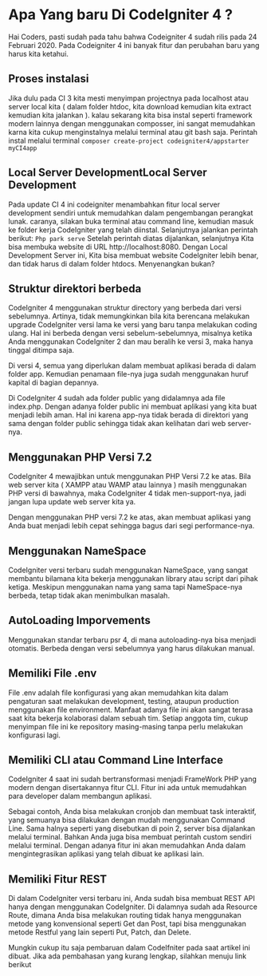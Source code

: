# Apa Yang baru Di CodeIgniter 4 ?
Hai Coders, pasti sudah pada tahu bahwa Codeigniter 4  sudah rilis pada 24 Februari 2020. Pada Codeigniter 4 ini banyak fitur dan perubahan baru yang harus kita ketahui.
## Proses instalasi
Jika dulu pada CI 3 kita mesti menyimpan projectnya pada localhost atau server local kita ( dalam folder htdoc, kita download kemudian kita extract kemudian kita jalankan ).  kalau sekarang kita bisa instal seperti framework modern lainnya dengan menggunakan composser, ini sangat memudahkan karna kita cukup menginstalnya melalui terminal atau git bash saja.
Perintah instal melalui terminal
```composer create-project codeigniter4/appstarter myCI4app```
## Local Server DevelopmentLocal Server Development
Pada update CI 4 ini codeigniter menambahkan fitur local server development sendiri untuk memudahkan dalam pengembangan perangkat lunak. caranya, silakan buka terminal atau command line, kemudian masuk ke folder kerja CodeIgniter yang telah diinstal. Selanjutnya jalankan perintah berikut:
```Php park serve```
Setelah perintah diatas dijalankan, selanjutnya Kita bisa membuka website di URL http://localhost:8080. Dengan Local Development Server ini, Kita bisa membuat website CodeIgniter lebih benar, dan tidak harus di dalam folder htdocs. Menyenangkan bukan?
## Struktur direktori berbeda
CodeIgniter 4 menggunakan struktur directory yang berbeda dari versi sebelumnya. Artinya, tidak memungkinkan bila kita berencana melakukan upgrade CodeIgniter versi lama ke versi yang baru tanpa melakukan coding ulang. Hal ini berbeda dengan versi sebelum-sebelumnya, misalnya ketika Anda menggunakan CodeIgniter 2 dan mau beralih ke versi 3, maka hanya tinggal ditimpa saja.

Di versi 4, semua yang diperlukan dalam membuat aplikasi berada di dalam folder app. Kemudian penamaan file-nya juga sudah menggunakan huruf kapital di bagian depannya.

Di CodeIgniter 4 sudah ada folder public yang didalamnya ada file index.php. Dengan adanya folder public ini membuat aplikasi yang kita buat menjadi lebih aman. Hal ini karena app-nya tidak berada di direktori yang sama dengan folder public sehingga tidak akan kelihatan dari web server-nya.
## Menggunakan PHP Versi 7.2
CodeIgniter 4 mewajibkan untuk menggunakan PHP Versi 7.2 ke atas. Bila web server kita ( XAMPP atau WAMP atau lainnya ) masih menggunakan PHP versi di bawahnya, maka CodeIgniter 4 tidak men-support-nya, jadi jangan lupa update web server kita ya.

Dengan menggunakan PHP versi 7.2 ke atas, akan membuat aplikasi yang Anda buat menjadi lebih cepat sehingga bagus dari segi performance-nya.

## Menggunakan NameSpace
CodeIgniter versi terbaru sudah menggunakan NameSpace, yang sangat membantu bilamana kita bekerja menggunakan library atau script dari pihak ketiga. Meskipun menggunakan nama yang sama tapi NameSpace-nya berbeda, tetap tidak akan menimbulkan masalah.

## AutoLoading Imporvements
Menggunakan standar terbaru psr 4, di mana autoloading-nya bisa menjadi otomatis. Berbeda dengan versi sebelumnya yang harus dilakukan manual.

## Memiliki File .env
File .env adalah file konfigurasi yang akan memudahkan kita dalam pengaturan saat melakukan development, testing, ataupun production menggunakan file environment. 
Manfaat adanya file ini akan sangat terasa saat kita bekerja kolaborasi dalam sebuah tim. Setiap anggota tim, cukup menyimpan file ini ke repository masing-masing tanpa perlu melakukan konfigurasi lagi.

## Memiliki CLI atau Command Line Interface
CodeIgniter 4 saat ini sudah bertransformasi menjadi FrameWork PHP yang modern dengan disertakannya fitur CLI. Fitur ini ada untuk memudahkan para developer dalam membangun aplikasi.

Sebagai contoh, Anda bisa melakukan cronjob dan membuat task interaktif, yang semuanya bisa dilakukan dengan mudah menggunakan Command Line. Sama halnya seperti yang disebutkan di poin 2, server bisa dijalankan melalui terminal. Bahkan Anda juga bisa membuat perintah custom sendiri melalui terminal.  Dengan adanya fitur ini akan memudahkan Anda dalam mengintegrasikan aplikasi yang telah dibuat ke aplikasi lain. 

##  Memiliki Fitur REST
Di dalam CodeIgniter versi terbaru ini, Anda sudah bisa membuat REST API hanya dengan menggunakan CodeIgniter. Di dalamnya sudah ada Resource Route, dimana Anda bisa melakukan routing tidak hanya menggunakan metode yang konvensional seperti Get dan Post, tapi bisa menggunakan metode Restful yang lain seperti Put, Patch, dan Delete.

Mungkin cukup itu saja pembaruan dalam CodeIfniter pada saat artikel ini dibuat. Jika ada pembahasan yang kurang lengkap, silahkan menuju link berikut
